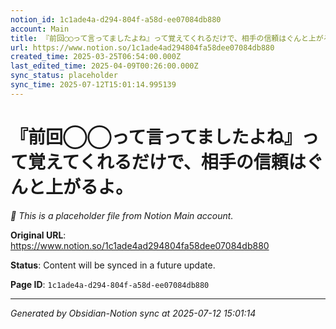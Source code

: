 ```yaml
---
notion_id: 1c1ade4a-d294-804f-a58d-ee07084db880
account: Main
title: 『前回◯◯って言ってましたよね』って覚えてくれるだけで、相手の信頼はぐんと上がるよ。
url: https://www.notion.so/1c1ade4ad294804fa58dee07084db880
created_time: 2025-03-25T06:54:00.000Z
last_edited_time: 2025-04-09T00:26:00.000Z
sync_status: placeholder
sync_time: 2025-07-12T15:01:14.995139
---
```


# 『前回◯◯って言ってましたよね』って覚えてくれるだけで、相手の信頼はぐんと上がるよ。

*🔄 This is a placeholder file from Notion Main account.*

**Original URL**: https://www.notion.so/1c1ade4ad294804fa58dee07084db880

**Status**: Content will be synced in a future update.

**Page ID**: `1c1ade4a-d294-804f-a58d-ee07084db880`

---

*Generated by Obsidian-Notion sync at 2025-07-12 15:01:14*
